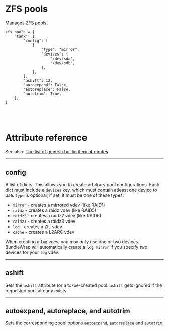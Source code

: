 # ZFS pools

Manages ZFS pools.

    zfs_pools = {
        "tank": {
            "config": [
                {
                    "type": "mirror",
                    "devices": {
                        "/dev/sda",
                        "/dev/sdb",
                    },
                },
            ],
            "ashift": 12,
            "autoexpand": False,
            "autoreplace": False,
            "autotrim": True,
        },
    }

<br><br>

# Attribute reference

See also: [The list of generic builtin item attributes](../repo/items.py.md#builtin-item-attributes)

<hr>

## config

A list of dicts. This allows you to create arbitrary pool configurations.
Each dict must include a `devices` key, which must contain atleast one
device to use. `type` is optional, if set, it must be one of these types:

* `mirror` - creates a mirrored vdev (like RAID1)
* `raidz` - creates a raidz vdev (like RAID5)
* `raidz2` - creates a raidz2 vdev (like RAID6)
* `raidz3` - creates a raidz3 vdev
* `log` - creates a ZIL vdev
* `cache` - creates a L2ARC vdev

When creating a `log` vdev, you may only use one or two devices. BundleWrap
will automatically create a `log mirror` if you specify two devices for your
`log` vdev.

<hr>

## ashift

Sets the `ashift` attribute for a to-be-created pool. `ashift` gets
ignored if the requested pool already exists.

<hr>

## autoexpand, autoreplace, and autotrim

Sets the corresponding zpool options `autoexpand`, `autoreplace` and
`autotrim`.

